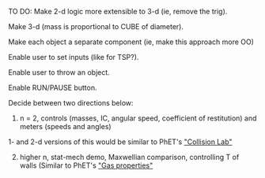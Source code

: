 TO DO:
Make 2-d logic more extensible to 3-d (ie, remove the trig).

Make 3-d (mass is proportional to CUBE of diameter).

Make each object a separate component (ie, make this approach more OO)

Enable user to set inputs (like for TSP?).

Enable user to throw an object.

Enable RUN/PAUSE button.

Decide between two directions below:
1) n = 2, controls (masses, IC, angular speed, coefficient of restitution) and meters (speeds and angles)

1- and 2-d versions of this would be similar to PhET's ["Collision Lab"](https://phet.colorado.edu/sims/html/collision-lab/latest/collision-lab_all.html)

2) higher n, stat-mech demo, Maxwellian comparison, controlling T of walls
(Similar to PhET's ["Gas properties"](https://phet.colorado.edu/en/simulation/gas-properties)
